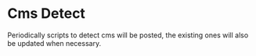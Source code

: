 # Cms Detect

Periodically scripts to detect cms will be posted, the existing ones will also be updated when necessary.
